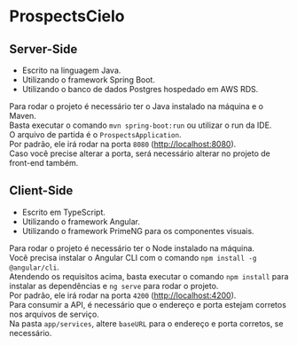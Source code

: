 # ProspectsCielo

## Server-Side
- Escrito na linguagem Java.
- Utilizando o framework Spring Boot.
- Utilizando o banco de dados Postgres hospedado em AWS RDS.

Para rodar o projeto é necessário ter o Java instalado na máquina e o Maven.  
Basta executar o comando `mvn spring-boot:run` ou utilizar o run da IDE.  
O arquivo de partida é o `ProspectsApplication`.  
Por padrão, ele irá rodar na porta `8080` ([http://localhost:8080](http://localhost:8080)).  
Caso você precise alterar a porta, será necessário alterar no projeto de front-end também.

## Client-Side
- Escrito em TypeScript.
- Utilizando o framework Angular.
- Utilizando o framework PrimeNG para os componentes visuais.

Para rodar o projeto é necessário ter o Node instalado na máquina.  
Você precisa instalar o Angular CLI com o comando `npm install -g @angular/cli`.  
Atendendo os requisitos acima, basta executar o comando `npm install` para instalar as dependências e `ng serve` para rodar o projeto.  
Por padrão, ele irá rodar na porta `4200` ([http://localhost:4200](http://localhost:4200)).  
Para consumir a API, é necessário que o endereço e porta estejam corretos nos arquivos de serviço.  
Na pasta `app/services`, altere `baseURL` para o endereço e porta corretos, se necessário.

